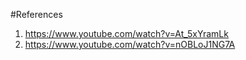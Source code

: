 #References
1) https://www.youtube.com/watch?v=At_5xYramLk
2) https://www.youtube.com/watch?v=nOBLoJ1NG7A
